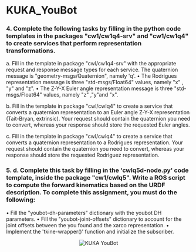 # KUKA_YouBot

### 4. Complete the following tasks by filling in the python code templates in the packages "cw1/cw1q4-srv" and "cw1/cw1q4" to create services that perform representation transformations. 

a. Fill in the template in package "cwl/cw1q4-srv" with the appropriate request and response message types for each service.
The quaternion message is "geometry-msgs/Quaternion", namely 'q'.
• The Rodrigues representation message is three "std-msgs/FIoat64" values, namely "x" , "y" and "z". 
• The Z-Y-X Euler angle representation message is three "std-msgs/FIoat64" values, namely "z" ,"y"and "x". 

b. Fill in the template in package "cwl/cwIq4" to create a service that converts a quaternion representation to an Euler angle Z-Y-X representation (Tait-Bryan, extrinsic). Your request should contain the quaternion you need to convert, whereas your response should store the requested Euler angles. 

c. Fill in the template in package "cwl/cwlq4" to create a service that converts a quaternion representation to a Rodrigues representation. Your request should contain the quaternion you need to convert, whereas your response should store the requested Rodriguez representation.

### 5. d. Complete this task by filling in the 'cwlq5d-node.py' code template, inside the package "cw1/cwlq5". Write a ROS script to compute the forward kinematics based on the URDF description. To complete this assignment, you must do the following: 
• Fill the "youbot-dh-parameters" dictionary with the youbot DH parameters.
• Fill the "youbot-joint-offsets" dictionary to account for the joint offsets between the you found and the xarco representation. 
• Implement the 'tkine-wrapper()' function and initialize the subscriber.

<p align="center">
  <img src="https://github.com/akshetP/KUKA_YouBot/blob/main/KUKA%20YouBot.jpeg" alt="KUKA YouBot" />
</p>
